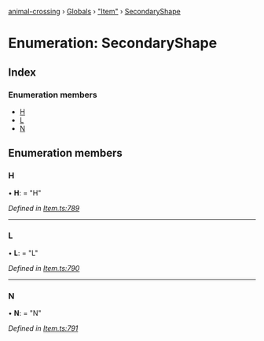 [animal-crossing](../README.md) › [Globals](../globals.md) › ["Item"](../modules/_item_.md) › [SecondaryShape](_item_.secondaryshape.md)

# Enumeration: SecondaryShape

## Index

### Enumeration members

* [H](_item_.secondaryshape.md#h)
* [L](_item_.secondaryshape.md#l)
* [N](_item_.secondaryshape.md#n)

## Enumeration members

###  H

• **H**: = "H"

*Defined in [Item.ts:789](https://github.com/Norviah/animal-crossing/blob/2c80bbc/module/types/Item.ts#L789)*

___

###  L

• **L**: = "L"

*Defined in [Item.ts:790](https://github.com/Norviah/animal-crossing/blob/2c80bbc/module/types/Item.ts#L790)*

___

###  N

• **N**: = "N"

*Defined in [Item.ts:791](https://github.com/Norviah/animal-crossing/blob/2c80bbc/module/types/Item.ts#L791)*

